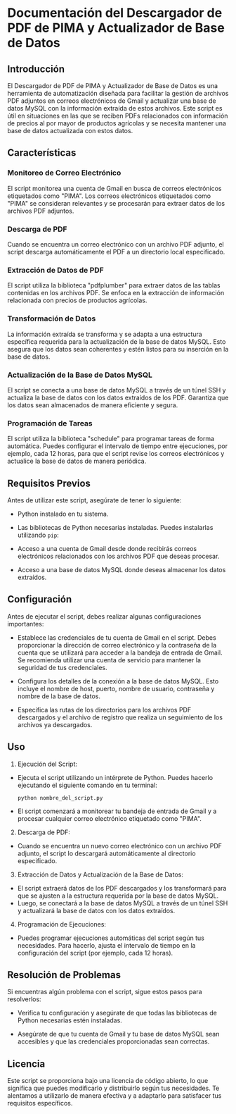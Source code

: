 # Documentación del Descargador de PDF de PIMA y Actualizador de Base de Datos

## Introducción

El Descargador de PDF de PIMA y Actualizador de Base de Datos es una herramienta de automatización diseñada para facilitar la gestión de archivos PDF adjuntos en correos electrónicos de Gmail y actualizar una base de datos MySQL con la información extraída de estos archivos. Este script es útil en situaciones en las que se reciben PDFs relacionados con información de precios al por mayor de productos agrícolas y se necesita mantener una base de datos actualizada con estos datos.

## Características

### Monitoreo de Correo Electrónico

El script monitorea una cuenta de Gmail en busca de correos electrónicos etiquetados como "PIMA". Los correos electrónicos etiquetados como "PIMA" se consideran relevantes y se procesarán para extraer datos de los archivos PDF adjuntos.

### Descarga de PDF

Cuando se encuentra un correo electrónico con un archivo PDF adjunto, el script descarga automáticamente el PDF a un directorio local especificado.

### Extracción de Datos de PDF

El script utiliza la biblioteca "pdfplumber" para extraer datos de las tablas contenidas en los archivos PDF. Se enfoca en la extracción de información relacionada con precios de productos agrícolas.

### Transformación de Datos

La información extraída se transforma y se adapta a una estructura específica requerida para la actualización de la base de datos MySQL. Esto asegura que los datos sean coherentes y estén listos para su inserción en la base de datos.

### Actualización de la Base de Datos MySQL

El script se conecta a una base de datos MySQL a través de un túnel SSH y actualiza la base de datos con los datos extraídos de los PDF. Garantiza que los datos sean almacenados de manera eficiente y segura.

### Programación de Tareas

El script utiliza la biblioteca "schedule" para programar tareas de forma automática. Puedes configurar el intervalo de tiempo entre ejecuciones, por ejemplo, cada 12 horas, para que el script revise los correos electrónicos y actualice la base de datos de manera periódica.

## Requisitos Previos

Antes de utilizar este script, asegúrate de tener lo siguiente:

- Python instalado en tu sistema.

- Las bibliotecas de Python necesarias instaladas. Puedes instalarlas utilizando `pip`:

- Acceso a una cuenta de Gmail desde donde recibirás correos electrónicos relacionados con los archivos PDF que deseas procesar.

- Acceso a una base de datos MySQL donde deseas almacenar los datos extraídos.

## Configuración

Antes de ejecutar el script, debes realizar algunas configuraciones importantes:

- Establece las credenciales de tu cuenta de Gmail en el script. Debes proporcionar la dirección de correo electrónico y la contraseña de la cuenta que se utilizará para acceder a la bandeja de entrada de Gmail. Se recomienda utilizar una cuenta de servicio para mantener la seguridad de tus credenciales.

- Configura los detalles de la conexión a la base de datos MySQL. Esto incluye el nombre de host, puerto, nombre de usuario, contraseña y nombre de la base de datos.

- Especifica las rutas de los directorios para los archivos PDF descargados y el archivo de registro que realiza un seguimiento de los archivos ya descargados.

## Uso

1. Ejecución del Script:
 - Ejecuta el script utilizando un intérprete de Python. Puedes hacerlo ejecutando el siguiente comando en tu terminal:
   ```
   python nombre_del_script.py
   ```
 - El script comenzará a monitorear tu bandeja de entrada de Gmail y a procesar cualquier correo electrónico etiquetado como "PIMA".

2. Descarga de PDF:
 - Cuando se encuentra un nuevo correo electrónico con un archivo PDF adjunto, el script lo descargará automáticamente al directorio especificado.

3. Extracción de Datos y Actualización de la Base de Datos:
 - El script extraerá datos de los PDF descargados y los transformará para que se ajusten a la estructura requerida por la base de datos MySQL.
 - Luego, se conectará a la base de datos MySQL a través de un túnel SSH y actualizará la base de datos con los datos extraídos.

4. Programación de Ejecuciones:
 - Puedes programar ejecuciones automáticas del script según tus necesidades. Para hacerlo, ajusta el intervalo de tiempo en la configuración del script (por ejemplo, cada 12 horas).

## Resolución de Problemas

Si encuentras algún problema con el script, sigue estos pasos para resolverlos:

- Verifica tu configuración y asegúrate de que todas las bibliotecas de Python necesarias estén instaladas.

- Asegúrate de que tu cuenta de Gmail y tu base de datos MySQL sean accesibles y que las credenciales proporcionadas sean correctas.

## Licencia

Este script se proporciona bajo una licencia de código abierto, lo que significa que puedes modificarlo y distribuirlo según tus necesidades. Te alentamos a utilizarlo de manera efectiva y a adaptarlo para satisfacer tus requisitos específicos.
